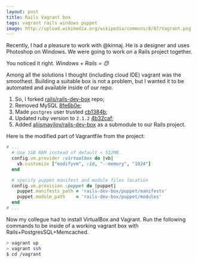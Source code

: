 ```yaml
---
layout: post
title: Rails Vagrant box
tags: vagrant rails windows puppet
image: http://upload.wikimedia.org/wikipedia/commons/8/87/Vagrant.png
---
```


Recently, I had a pleasure to work with @kinnaj.
He is a designer and uses Photoshop on Windows.
We were going to work on a Rails project together.

You noticed it right. _Windows + Rails = :sweat:_

Among all the solutions I thought (including cloud IDE) vagrant was the smoothest.
Building a suitable box is not a problem, but I wanted it to be automated and available inside of our repo.

1. So, I forked [rails/rails-dev-box](https://github.com/rails/rails-dev-box) repo;
1. Removed MySQL [8fe6b0e](https://github.com/aliismayilov/rails-dev-box/commit/8fe6b0e208fdda6491efb45f753922939df76391#diff-d41d8cd98f00b204e9800998ecf8427e);
1. Made `postgres` user trusted [cb1384b](https://github.com/aliismayilov/rails-dev-box/commit/cb1384bf7e52eb7b055114bf2d3e170506789c0d#diff-d41d8cd98f00b204e9800998ecf8427e);
1. Updated ruby version to `2.1.2` [4b32caf](https://github.com/aliismayilov/rails-dev-box/commit/4b32cafb06c8ec27059083b4343c89418f7ab262#diff-d41d8cd98f00b204e9800998ecf8427e);
1. Added [aliismayilov/rails-dev-box](https://github.com/aliismayilov/rails-dev-box) as a submodule to our Rails project.

Here is the modified part of Vagrantfile from the project:

```ruby
# ...
  # Use 1GB RAM instead of default < 512MB.
  config.vm.provider :virtualbox do |vb|
    vb.customize ["modifyvm", :id, "--memory", "1024"]
  end

  # specify puppet manifest and module files location
  config.vm.provision :puppet do |puppet|
    puppet.manifests_path = 'rails-dev-box/puppet/manifests'
    puppet.module_path    = 'rails-dev-box/puppet/modules'
  end
# ...
```

Now my collegue had to install VirtualBox and Vagrant.
Run the following commands to be inside of a working vagrant box with Rails+PostgresSQL+Memcached.

```sh
> vagrant up
> vagrant ssh
$ cd /vagrant
```
